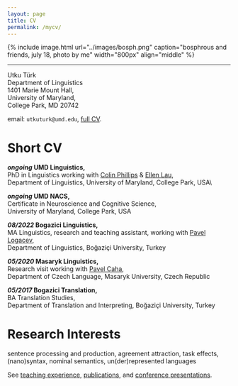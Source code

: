 ```yaml
---
layout: page
title: CV
permalink: /mycv/
---
```



{% include image.html url="../images/bosph.png" caption="bosphrous and friends, july 18,  photo by me" width="800px" align="middle" %}

---

Utku Türk\
Department of Linguistics\
1401 Marie Mount Hall,\
University of Maryland,\
College Park, MD 20742

email: `utkuturk@umd.edu`, [full CV](https://github.com/utkuturk/utkuturk.github.io/blob/master/files/cv.pdf?raw=true).

# Short CV


**_ongoing_ UMD Linguistics,**\
PhD in Linguistics working with [Colin Phillips][col] & [Ellen Lau][lau],\
Department of Linguistics, University of Maryland, College Park,  USA\

**_ongoing_ UMD NACS,**\
Certificate in Neuroscience and Cognitive Science,\
University of Maryland, College Park, USA

**_08/2022_ Bogazici Linguistics,**\
MA Linguistics, research and teaching assistant, working with [Pavel Logacev][log],\
Department of Linguistics, Boğaziçi University, Turkey

**_05/2020_ Masaryk Linguistics,**\
Research visit working with [Pavel Caha][caha],\
Department of Czech Language, Masaryk University, Czech Republic

**_05/2017_ Bogazici Translation,**\
BA Translation Studies,\
Department of Translation and Interpreting, Boğaziçi University, Turkey

# Research Interests

sentence processing and production, agreement attraction,  task effects, (nano)syntax, nominal semantics, un(der)represented languages

See [teaching experience][ta], [publications][p], and [conference presentations][c].


[log]: https://scholar.google.com/citations?user=fhbdTJIAAAAJ&hl=en
[col]: https://www.colinphillips.net/
[lau]: https://ellenlau.net/
[caha]:  https://www.muni.cz/en/people/53172-pavel-caha/cv
[ta]: https://utkuturk.com/teaching/
[p]: https://utkuturk.com/papers/
[c]: https://utkuturk.com/talks/
